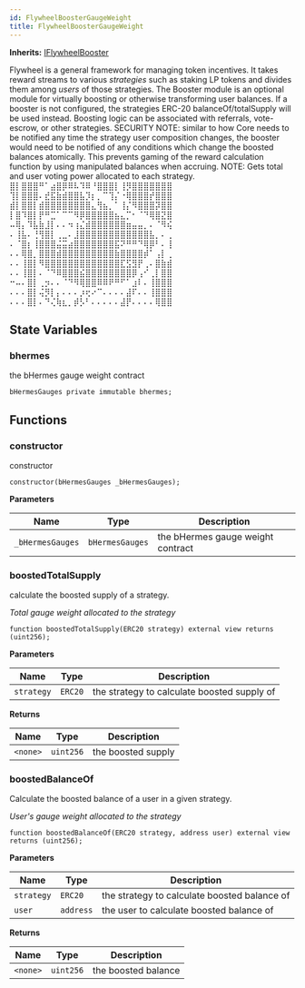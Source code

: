 ```yaml
---
id: FlywheelBoosterGaugeWeight
title: FlywheelBoosterGaugeWeight
---
```


**Inherits:**
[IFlywheelBooster](/rewards/interfaces/IFlywheelBooster.sol/interface.IFlywheelBooster.md)

Flywheel is a general framework for managing token incentives.
It takes reward streams to various *strategies* such as staking LP tokens and divides them among *users* of those strategies.
The Booster module is an optional module for virtually boosting or otherwise transforming user balances.
If a booster is not configured, the strategies ERC-20 balanceOf/totalSupply will be used instead.
Boosting logic can be associated with referrals, vote-escrow, or other strategies.
SECURITY NOTE: similar to how Core needs to be notified any time the strategy user composition changes, the booster would need to be notified of any conditions which change the boosted balances atomically.
This prevents gaming of the reward calculation function by using manipulated balances when accruing.
NOTE: Gets total and user voting power allocated to each strategy.
⣿⡇⣿⣿⣿⠛⠁⣴⣿⡿⠿⠧⠹⠿⠘⣿⣿⣿⡇⢸⡻⣿⣿⣿⣿⣿⣿⣿
⢹⡇⣿⣿⣿⠄⣞⣯⣷⣾⣿⣿⣧⡹⡆⡀⠉⢹⡌⠐⢿⣿⣿⣿⡞⣿⣿⣿
⣾⡇⣿⣿⡇⣾⣿⣿⣿⣿⣿⣿⣿⣿⣄⢻⣦⡀⠁⢸⡌⠻⣿⣿⣿⡽⣿⣿
⡇⣿⠹⣿⡇⡟⠛⣉⠁⠉⠉⠻⡿⣿⣿⣿⣿⣿⣦⣄⡉⠂⠈⠙⢿⣿⣝⣿
⠤⢿⡄⠹⣧⣷⣸⡇⠄⠄⠲⢰⣌⣾⣿⣿⣿⣿⣿⣿⣶⣤⣤⡀⠄⠈⠻⢮
⠄⢸⣧⠄⢘⢻⣿⡇⢀⣀⠄⣸⣿⣿⣿⣿⣿⣿⣿⣿⣿⣿⣿⣿⣧⡀⠄⢀
⠄⠈⣿⡆⢸⣿⣿⣿⣬⣭⣴⣿⣿⣿⣿⣿⣿⣿⣯⠝⠛⠛⠙⢿⡿⠃⠄⢸
⠄⠄⢿⣿⡀⣿⣿⣿⣾⣿⣿⣿⣿⣿⣿⣿⣿⣿⣷⣿⣿⣿⣿⡾⠁⢠⡇⢀
⠄⠄⢸⣿⡇⠻⣿⣿⣿⣿⣿⣿⣿⣿⣿⣿⣿⣿⣿⣏⣫⣻⡟⢀⠄⣿⣷⣾
⠄⠄⢸⣿⡇⠄⠈⠙⠿⣿⣿⣿⣮⣿⣿⣿⣿⣿⣿⣿⣿⡿⢠⠊⢀⡇⣿⣿
⠒⠤⠄⣿⡇⢀⡲⠄⠄⠈⠙⠻⢿⣿⣿⠿⠿⠟⠛⠋⠁⣰⠇⠄⢸⣿⣿⣿
⠄⠄⠄⣿⡇⢬⡻⡇⡄⠄⠄⠄⡰⢖⠔⠉⠄⠄⠄⠄⣼⠏⠄⠄⢸⣿⣿⣿
⠄⠄⠄⣿⡇⠄⠙⢌⢷⣆⡀⡾⡣⠃⠄⠄⠄⠄⠄⣼⡟⠄⠄⠄⠄⢿⣿⣿


## State Variables
### bhermes
the bHermes gauge weight contract


```solidity
bHermesGauges private immutable bhermes;
```


## Functions
### constructor

constructor


```solidity
constructor(bHermesGauges _bHermesGauges);
```
**Parameters**

|Name|Type|Description|
|----|----|-----------|
|`_bHermesGauges`|`bHermesGauges`|the bHermes gauge weight contract|


### boostedTotalSupply

calculate the boosted supply of a strategy.

*Total gauge weight allocated to the strategy*


```solidity
function boostedTotalSupply(ERC20 strategy) external view returns (uint256);
```
**Parameters**

|Name|Type|Description|
|----|----|-----------|
|`strategy`|`ERC20`|the strategy to calculate boosted supply of|

**Returns**

|Name|Type|Description|
|----|----|-----------|
|`<none>`|`uint256`|the boosted supply|


### boostedBalanceOf

Calculate the boosted balance of a user in a given strategy.

*User's gauge weight allocated to the strategy*


```solidity
function boostedBalanceOf(ERC20 strategy, address user) external view returns (uint256);
```
**Parameters**

|Name|Type|Description|
|----|----|-----------|
|`strategy`|`ERC20`|the strategy to calculate boosted balance of|
|`user`|`address`|the user to calculate boosted balance of|

**Returns**

|Name|Type|Description|
|----|----|-----------|
|`<none>`|`uint256`|the boosted balance|


